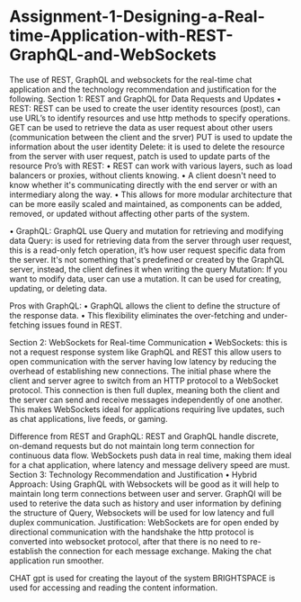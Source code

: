 # Assignment-1-Designing-a-Real-time-Application-with-REST-GraphQL-and-WebSockets

The use of REST, GraphQL and websockets for the real-time chat application and the technology recommendation and justification for the following.
Section 1: REST and GraphQL for Data Requests and Updates
•	REST: REST can be used to create the user identity resources (post), can use URL’s to identify resources and use http methods to specify operations. 
GET can be used to retrieve the data as user request about other users (communication between the client and the srver)
PUT is used to update the information about the user identity 
Delete: it is used to delete the resource from the server with user request, patch is used to update parts of the resource
                  Pro’s with REST: 
•	REST can work with various layers, such as load balancers or proxies, without clients knowing. 
•	A client doesn't need to know whether it's communicating directly with the end server or with an intermediary along the way. 
•	This allows for more modular architecture that can be more easily scaled and maintained, as components can be added, removed, or updated without affecting other parts of the system.

•	GraphQL: GraphQL use Query and mutation for retrieving and modifying data
Query: is used for retrieving data from the server through user request, this is a read-only fetch operation, it’s how user request specific data from the server. 
It's not something that's predefined or created by the GraphQL server, instead, the client defines it when writing the query
Mutation: If you want to modify data, user can use a mutation. It can be used for creating, updating, or deleting data.

Pros with GraphQL: 
•	GraphQL allows the client to define the structure of the response data.
•	This flexibility eliminates the over-fetching and under-fetching issues found
in REST.



Section 2: WebSockets for Real-time Communication
•	WebSockets: this is not a request response system like GraphQL and REST this allow users to open communication with the server having low latency by reducing 
the overhead of establishing new connections. The initial phase where the client and server agree to switch from an HTTP protocol to a WebSocket protocol. 
This connection is then full duplex, meaning both the client and the server can send and receive messages independently of one another. This makes WebSockets ideal 
for applications requiring live updates, such as chat applications, live feeds, or gaming.

Difference from REST and GraphQL: REST and GraphQL handle discrete, on-demand requests but do not maintain long term connection for continuous data flow. WebSockets
push data in real time, making them ideal for a chat application, where latency and message delivery speed are must.
Section 3: Technology Recommendation and Justification
•	Hybrid Approach:
Using GraphQL with Websockets will be good as it will help to maintain long term connections between user and server. GraphQl will be used to reterive the data such
as history and user information by defining the structure of Query, Websockets will be used for low latency and full duplex communication. 
Justification:
WebSockets are for open ended by directional communication with the handshake the http protocol is converted into websocket protocol, after that 
there is no need to re-establish the connection for each message exchange. Making the chat application run smoother.

CHAT gpt is used for creating the layout of the system 
BRIGHTSPACE is used for accessing and reading the content information.

